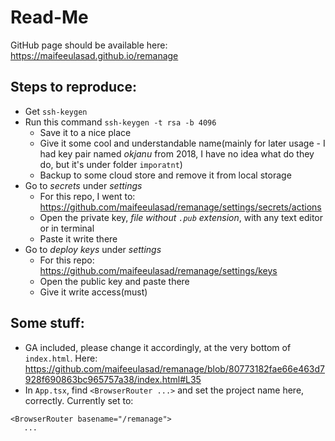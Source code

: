 # Read-Me

GitHub page should be available here: https://maifeeulasad.github.io/remanage


## Steps to reproduce:
 - Get `ssh-keygen`
 - Run this command `ssh-keygen -t rsa -b 4096`
   - Save it to a nice place
   - Give it some cool and understandable name(mainly for later usage - I had key pair named *okjanu* from 2018, I have no idea what do they do, but it's under folder `imporatnt`) 
   -  Backup to some cloud store and remove it from local storage
 - Go to *secrets* under *settings*
   - For this repo, I went to: https://github.com/maifeeulasad/remanage/settings/secrets/actions
   - Open the private key, *file without `.pub` extension*, with any text editor or in terminal
   -  Paste it write there
 - Go to *deploy keys* under *settings*
   - For this repo: https://github.com/maifeeulasad/remanage/settings/keys
   - Open the public key and paste there
   - Give it write access(must)

## Some stuff:
 - GA included, please change it accordingly, at the very bottom of `index.html`. Here: https://github.com/maifeeulasad/remanage/blob/80773182fae66e463d7928f690863bc965757a38/index.html#L35
 - In `App.tsx`, find `<BrowserRouter ...>` and set the project name here, correctly. Currently set to: 
  ```
  <BrowserRouter basename="/remanage">
     ...
  ```
